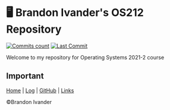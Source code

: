 # 🖥️ Brandon Ivander's OS212 Repository
[![Commits count](https://badgen.net/github/commits/veloraine/os212/?color=yellow)](https://github.com/veloraine/os212/commits/master)
[![Last Commit](https://badgen.net/github/last-commit/veloraine/os212/?color=blue)](https://github.com/veloraine/os212/commits/master)

Welcome to my repository for Operating Systems 2021-2 course

## Important
[Home](index.md) | 
[Log](https://veloraine.github.io/os212/TXT/mylog.txt) | 
[GitHub](https://github.com/veloraine/os212/) | 
[Links](links.md)

©Brandon Ivander

